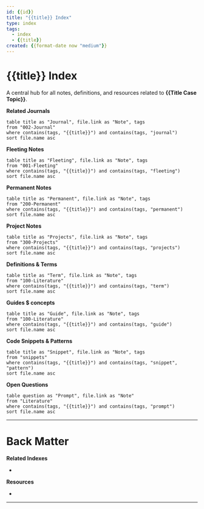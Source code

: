 ```yaml
---
id: {{id}}
title: "{{title}} Index"
type: index
tags:
  - index
  - {{title}}
created: {{format-date now "medium"}}
---
```


# {{title}} Index

A central hub for all notes, definitions, and resources related to **{{Title Case Topic}}**.

**Related Journals**

```dataview
table title as "Journal", file.link as "Note", tags
from "002-Journal"
where contains(tags, "{{title}}") and contains(tags, "journal")
sort file.name asc
```

**Fleeting Notes**

```dataview
table title as "Fleeting", file.link as "Note", tags
from "001-Fleeting"
where contains(tags, "{{title}}") and contains(tags, "fleeting")
sort file.name asc
```

**Permanent Notes**

```dataview
table title as "Permanent", file.link as "Note", tags
from "200-Permanent"
where contains(tags, "{{title}}") and contains(tags, "permanent")
sort file.name asc
```


**Project Notes**

```dataview
table title as "Projects", file.link as "Note", tags
from "300-Projects"
where contains(tags, "{{title}}") and contains(tags, "projects")
sort file.name asc
```

**Definitions & Terms**

```dataview
table title as "Term", file.link as "Note", tags
from "100-Literature"
where contains(tags, "{{title}}") and contains(tags, "term")
sort file.name asc
```

**Guides $ concepts**


```dataview
table title as "Guide", file.link as "Note", tags
from "100-Literature"
where contains(tags, "{{title}}") and contains(tags, "guide")
sort file.name asc
```

**Code Snippets & Patterns**

```dataview
table title as "Snippet", file.link as "Note", tags
from "snippets"
where contains(tags, "{{title}}") and contains(tags, "snippet", "pattern")
sort file.name asc
```

**Open Questions**

```dataview
table question as "Prompt", file.link as "Note"
from "Literature"
where contains(tags, "{{title}}") and contains(tags, "prompt")
sort file.name asc
```

---
# Back Matter

**Related Indexes**

-

**Resources**

-


---
